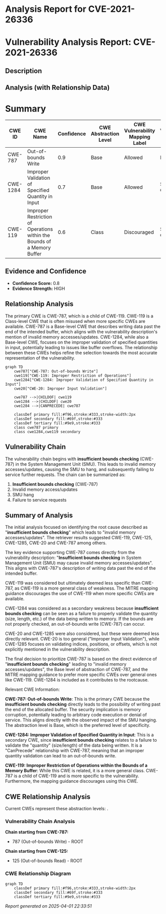 # Analysis Report for CVE-2021-26336

# Vulnerability Analysis Report: CVE-2021-26336

## Description



## Analysis (with Relationship Data)

# Summary
| CWE ID | CWE Name | Confidence | CWE Abstraction Level | CWE Vulnerability Mapping Label | CWE-Vulnerability Mapping Notes |
|---|---|---|---|---|---|
| CWE-787 | Out-of-bounds Write | 0.9 | Base | Allowed | Primary CWE |
| CWE-1284 | Improper Validation of Specified Quantity in Input | 0.7 | Base | Allowed | Secondary Candidate |
| CWE-119 | Improper Restriction of Operations within the Bounds of a Memory Buffer | 0.6 | Class | Discouraged | Secondary Candidate |

## Evidence and Confidence

*   **Confidence Score:** 0.8
*   **Evidence Strength:** HIGH

## Relationship Analysis
The primary CWE is CWE-787, which is a child of CWE-119. CWE-119 is a Class-level CWE that is often misused when more specific CWEs are available. CWE-787 is a Base-level CWE that describes writing data past the end of the intended buffer, which aligns with the vulnerability description's mention of invalid memory accesses/updates. CWE-1284, while also a Base-level CWE, focuses on the improper validation of specified quantities in input, potentially leading to issues like buffer overflows. The relationship between these CWEs helps refine the selection towards the most accurate representation of the vulnerability.

```mermaid
graph TD
    cwe787["CWE-787: Out-of-bounds Write"]
    cwe119["CWE-119: Improper Restriction of Operations"]
    cwe1284["CWE-1284: Improper Validation of Specified Quantity in Input"]
    cwe20["CWE-20: Improper Input Validation"]

    cwe787 -->|CHILDOF| cwe119
    cwe1284 -->|CHILDOF| cwe20
    cwe1284 -->|CANPRECEDE| cwe787

    classDef primary fill:#f96,stroke:#333,stroke-width:2px
    classDef secondary fill:#69f,stroke:#333
    classDef tertiary fill:#9e9,stroke:#333
    class cwe787 primary
    class cwe1284,cwe119 secondary
```

## Vulnerability Chain
The vulnerability chain begins with **insufficient bounds checking** (CWE-787) in the System Management Unit (SMU). This leads to invalid memory accesses/updates, causing the SMU to hang, and subsequently failing to service further requests. The chain can be summarized as:
1.  **Insufficient bounds checking** (CWE-787)
2.  Invalid memory access/updates
3.  SMU hang
4.  Failure to service requests

## Summary of Analysis
The initial analysis focused on identifying the root cause described as "**insufficient bounds checking**" which leads to "invalid memory accesses/updates". The retriever results suggested CWE-119, CWE-125, CWE-1285, CWE-20 and CWE-787 among others.

The key evidence supporting CWE-787 comes directly from the vulnerability description: "**Insufficient bounds checking** in System Management Unit (SMU) may cause invalid memory accesses/updates". This aligns with CWE-787's description of writing data past the end of the intended buffer.

CWE-119 was considered but ultimately deemed less specific than CWE-787, as CWE-119 is a more general class of weakness. The MITRE mapping guidance discourages the use of CWE-119 when more specific CWEs are available.

CWE-1284 was considered as a secondary weakness because **insufficient bounds checking** can be seen as a failure to properly validate the quantity (size, length, etc.) of the data being written to memory. If the bounds are not properly checked, an out-of-bounds write (CWE-787) can occur.

CWE-20 and CWE-1285 were also considered, but these were deemed less directly relevant. CWE-20 is too general ("Improper Input Validation"), while CWE-1285 focuses on validating indices, positions, or offsets, which is not explicitly mentioned in the vulnerability description.

The final decision to prioritize CWE-787 is based on the direct evidence of "**insufficient bounds checking**" leading to "invalid memory accesses/updates", the Base level of abstraction of CWE-787, and the MITRE mapping guidance to prefer more specific CWEs over general ones like CWE-119. CWE-1284 is included as it contributes to the rootcause.

Relevant CWE Information:

**CWE-787: Out-of-bounds Write**: This is the primary CWE because the **insufficient bounds checking** directly leads to the possibility of writing past the end of the allocated buffer. The security implication is memory corruption, potentially leading to arbitrary code execution or denial of service. This aligns directly with the observed impact of the SMU hanging. The abstraction level is Base, which is the preferred level of specificity.

**CWE-1284: Improper Validation of Specified Quantity in Input**: This is a secondary CWE, since **insufficient bounds checking** relates to a failure to validate the "quantity" (size/length) of the data being written. It is a "CanPrecede" relationship with CWE-787, meaning that an improper quantity validation can lead to an out-of-bounds write.

**CWE-119: Improper Restriction of Operations within the Bounds of a Memory Buffer**: While this CWE is related, it is a more general class. CWE-787 is a child of CWE-119 and is more specific to the vulnerability. Furthermore, the mapping guidance discourages using this CWE.


## CWE Relationship Analysis

Current CWEs represent these abstraction levels: .


### Vulnerability Chain Analysis

**Chain starting from CWE-787:**
- 787 (Out-of-bounds Write) - ROOT


**Chain starting from CWE-125:**
- 125 (Out-of-bounds Read) - ROOT



### CWE Relationship Diagram

```mermaid
graph TD
    classDef primary fill:#f96,stroke:#333,stroke-width:2px
    classDef secondary fill:#69f,stroke:#333
    classDef tertiary fill:#9e9,stroke:#333
```



*Report generated on 2025-04-01 22:33:51*
